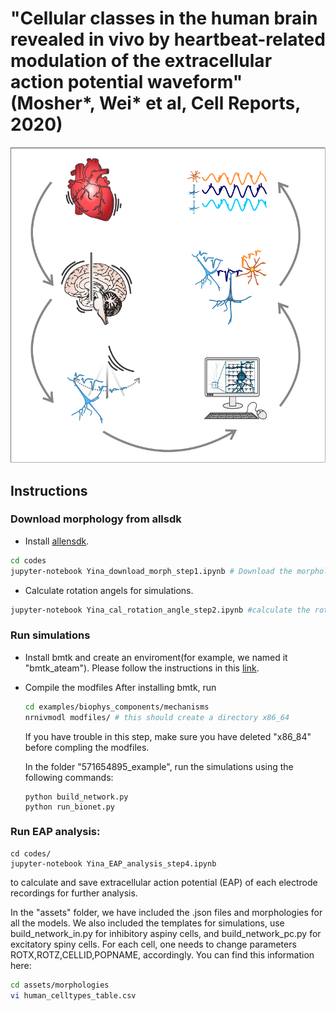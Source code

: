 # "Cellular classes in the human brain revealed in vivo by heartbeat-related modulation of the extracellular action potential waveform" (Mosher*, Wei* et al, Cell Reports, 2020)

![](./assets/images/graphical_abstract.png)


## Instructions
### Download morphology from allsdk
   * Install [allensdk](https://alleninstitute.github.io/AllenSDK/install.html).
   ```sh
   cd codes
   jupyter-notebook Yina_download_morph_step1.ipynb # Download the morphology
   ```

   * Calculate rotation angels for simulations.
   ```sh
   jupyter-notebook Yina_cal_rotation_angle_step2.ipynb #calculate the rotation angle for the cell to make sure that the apical dendrites ascend toward the pia in the simulation.
   ```
   
   
     

### Run simulations

   * Install bmtk and create an enviroment(for example, we named it "bmtk_ateam"). 
      Please follow the instructions in this [link](https://github.com/AllenInstitute/bmtk).
   * Compile the modfiles
      After installing bmtk, run 
      ```sh
      cd examples/biophys_components/mechanisms 
      nrnivmodl modfiles/ # this should create a directory x86_64
      ```
      If you have trouble in this step, make sure you have deleted "x86_84" before compling the modfiles.

      In the folder "571654895_example", run the simulations using the following commands:
      ```
      python build_network.py
      python run_bionet.py
      ```
### Run EAP analysis:
   
   ```
   cd codes/
   jupyter-notebook Yina_EAP_analysis_step4.ipynb
   ```
   to calculate and save extracellular action potential (EAP) of each electrode recordings for further analysis. 

In the "assets" folder, we have included the .json files and morphologies for all the models. We also included the templates for simulations, use build_network_in.py for inhibitory aspiny cells, and build_network_pc.py for excitatory spiny cells. For each cell, one needs to change parameters ROTX,ROTZ,CELLID,POPNAME, accordingly. You can find this information here:
      
```sh
cd assets/morphologies
vi human_celltypes_table.csv
```

